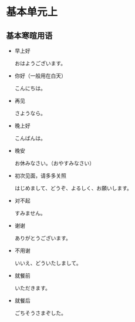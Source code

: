 # 基本单元上

## 基本寒暄用语

-   早上好

    おはようございます。

-   你好（一般用在白天）

    こんにちは。

-   再见

    さようなら。

-   晚上好

    こんばんは。

-   晚安

    お休みなさい。（おやすみなさい）

-   初次见面，请多多关照

    はじめまして、どうぞ、よるしく、お願いします。

-   对不起

    すみません。

-   谢谢

    ありがとうございます。

-   不用谢

    いいえ、どういたしまして。

-   就餐前

    いただきます。

-   就餐后

    ごちそうさまぞした。